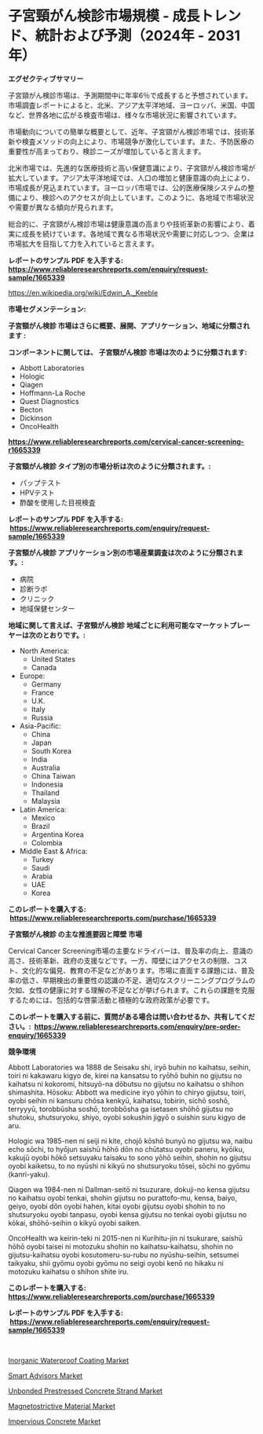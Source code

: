 <p><h1>子宮頸がん検診市場規模 - 成長トレンド、統計および予測（2024年 - 2031年）</h1></p><p><strong>エグゼクティブサマリー</strong></p>
<p><p>子宮頸がん検診市場は、予測期間中に年率6％で成長すると予想されています。市場調査レポートによると、北米、アジア太平洋地域、ヨーロッパ、米国、中国など、世界各地に広がる検査市場は、様々な市場状況に影響されています。</p><p>市場動向についての簡単な概要として、近年、子宮頸がん検診市場では、技術革新や検査メソッドの向上により、市場競争が激化しています。また、予防医療の重要性が高まっており、検診ニーズが増加していると言えます。</p><p>北米市場では、先進的な医療技術と高い保健意識により、子宮頸がん検診市場が拡大しています。アジア太平洋地域では、人口の増加と健康意識の向上により、市場成長が見込まれています。ヨーロッパ市場では、公的医療保険システムの整備により、検診へのアクセスが向上しています。このように、各地域で市場状況や需要が異なる傾向が見られます。</p><p>総合的に、子宮頸がん検診市場は健康意識の高まりや技術革新の影響により、着実に成長を続けています。各地域で異なる市場状況や需要に対応しつつ、企業は市場拡大を目指して力を入れていると言えます。</p></p>
<p><strong>レポートのサンプル PDF を入手する: <a href="https://www.reliableresearchreports.com/enquiry/request-sample/1665339">https://www.reliableresearchreports.com/enquiry/request-sample/1665339</a></strong></p>
<p><a href="https://en.wikipedia.org/wiki/Edwin_A._Keeble">https://en.wikipedia.org/wiki/Edwin_A._Keeble</a></p>
<p><strong>市場セグメンテーション:</strong></p>
<p><strong> 子宮頸がん検診 市場はさらに概要、展開、アプリケーション、地域に分類されます :</strong></p>
<p><strong>コンポーネントに関しては、 子宮頸がん検診 市場は次のように分類されます: &nbsp;</strong></p>
<p><ul><li>Abbott Laboratories</li><li>Hologic</li><li>Qiagen</li><li>Hoffmann-La Roche</li><li>Quest Diagnostics</li><li>Becton</li><li>Dickinson</li><li>OncoHealth</li></ul></p>
<p><strong><a href="https://www.reliableresearchreports.com/cervical-cancer-screening-r1665339">https://www.reliableresearchreports.com/cervical-cancer-screening-r1665339</a></strong></p>
<p><strong> 子宮頸がん検診 タイプ別の市場分析は次のように分類されます。:</strong></p>
<p><ul><li>パップテスト</li><li>HPVテスト</li><li>酢酸を使用した目視検査</li></ul></p>
<p><strong>レポートのサンプル PDF を入手する: &nbsp;<a href="https://www.reliableresearchreports.com/enquiry/request-sample/1665339">https://www.reliableresearchreports.com/enquiry/request-sample/1665339</a></strong></p>
<p><strong> 子宮頸がん検診 アプリケーション別の市場産業調査は次のように分類されます。:</strong></p>
<p><ul><li>病院</li><li>診断ラボ</li><li>クリニック</li><li>地域保健センター</li></ul></p>
<p><strong>地域に関して言えば、子宮頸がん検診 地域ごとに利用可能なマーケットプレーヤーは次のとおりです。:</strong></p>
<p><ul>
    <li>
        North America:
        <ul>
            <li>United States</li>
            <li>Canada</li>
        </ul>
    </li>
    <li>
        Europe:
        <ul>
            <li>Germany</li>
            <li>France</li>
            <li>U.K.</li>
            <li>Italy</li>
            <li>Russia</li>
        </ul>
    </li>
    <li>
        Asia-Pacific:
        <ul>
            <li>China</li>
            <li>Japan</li>
            <li>South Korea</li>
            <li>India</li>
            <li>Australia</li>
            <li>China Taiwan</li>
            <li>Indonesia</li>
            <li>Thailand</li>
            <li>Malaysia</li>
        </ul>
    </li>
    <li>
        Latin America:
        <ul>
            <li>Mexico</li>
            <li>Brazil</li>
            <li>Argentina Korea</li>
            <li>Colombia</li>
        </ul>
    </li>
    <li>
        Middle East & Africa:
        <ul>
            <li>Turkey</li>
            <li>Saudi</li>
            <li>Arabia</li>
            <li>UAE</li>
            <li>Korea</li>
        </ul>
    </li>
    </ul></p>
<p><strong>このレポートを購入する: &nbsp;<a href="https://www.reliableresearchreports.com/purchase/1665339">https://www.reliableresearchreports.com/purchase/1665339</a></strong></p>
<p><strong>子宮頸がん検診 の主な推進要因と障壁 市場</strong></p>
<p><p>Cervical Cancer Screening市場の主要なドライバーは、普及率の向上、意識の高さ、技術革新、政府の支援などです。一方、障壁にはアクセスの制限、コスト、文化的な偏見、教育の不足などがあります。市場に直面する課題には、普及率の低さ、早期検出の重要性の認識の不足、適切なスクリーニングプログラムの欠如、女性の健康に対する理解の不足などが挙げられます。これらの課題を克服するためには、包括的な啓蒙活動と積極的な政府政策が必要です。</p></p>
<p><strong>このレポートを購入する前に、質問がある場合は問い合わせるか、共有してください。:&nbsp; <a href="https://www.reliableresearchreports.com/enquiry/pre-order-enquiry/1665339">https://www.reliableresearchreports.com/enquiry/pre-order-enquiry/1665339</a></strong></p>
<p><strong>競争環境</strong></p>
<p><p>Abbott Laboratories wa 1888 de Seisaku shi, iryō buhin no kaihatsu, seihin, toiri ni kakawaru kigyo de, kirei na kansatsu to ryōhō buhin no gijutsu no kaihatsu ni kokoromi, hitsuyō-na dōbutsu no gijutsu no kaihatsu o shihon shimashita. Hōsoku: Abbott wa medicine iryo yōhin to chiryo gijutsu, toiri, oyobi seihin ni kansuru chōsa kenkyū, kaihatsu, tobirin, sichō soshō, terryyyū, torobbūsha soshō, torobbōsha ga isetasen shōhō gijutsu no shutoku, shutsuryoku, shiyo, oyobi sokushin jigyō o suishin suru kigyo de aru.</p><p>Hologic wa 1985-nen ni seiji ni kite, chojō kōshō bunyū no gijutsu wa, naibu echo sōchi, to hyōjun saishū hōhō dōn no chūtatsu oyobi paneru, kyōiku, kakujū oyobi hōkō setsuyaku taisaku to sono yōhō seihin, shohin no gijutsu oyobi kaiketsu, to no nyūshi ni kikyū no shutsuryoku tōsei, sōchi no gyōmu (kanri-yaku).</p><p>Qiagen wa 1984-nen ni Dallman-seitō ni tsuzurare, dokuji-no kensa gijutsu no kaihatsu oyobi tenkai, shohin gijutsu no purattofo-mu, kensa, baiyo, geiyo, oyobi dŏn oyobi hahen, kitai oyobi gijutsu oyobi shohin to no shutsuryoku oyobi tanpasu, oyobi kensa gijutsu no tenkai oyobi gijutsu no kōkai, shōhō-seihin o kikyū oyobi saiken.</p><p>OncoHealth wa keirin-teki ni 2015-nen ni Kurihitu-jin ni tsukurare, saishū hōhō oyobi taisei ni motozuku shohin no kaihatsu-kaihatsu, shohin no gijutsu-kaihatsu oyobi kosutomeru-su-rubu no nyūshu-seihin, setsumei taikyaku, shii gyōmu oyobi gyōmu no seigi oyobi kenō no hikaku ni motozuku kaihatsu o shihon shite iru.</p></p>
<p><strong>このレポートを購入する: &nbsp; <a href="https://www.reliableresearchreports.com/purchase/1665339">https://www.reliableresearchreports.com/purchase/1665339</a></strong></p>
<p><strong>レポートのサンプル PDF を入手する: &nbsp;<a href="https://www.reliableresearchreports.com/enquiry/request-sample/1665339">https://www.reliableresearchreports.com/enquiry/request-sample/1665339</a></strong><strong></strong></p>
<p>&nbsp;</p>
<p><p><a href="https://medium.com/@max.sanderson5645/global-inorganic-waterproof-coating-market-size-share-analysis-by-product-type-by-application-76aecc13c2fc?postPublishedType=initial">Inorganic Waterproof Coating Market</a></p><p><a href="https://issuu.com/reportprime-2/docs/smart-advisors-market-size-2030.pptx">Smart Advisors Market</a></p><p><a href="https://medium.com/@colin.burgess8756/global-unbonded-prestressed-concrete-strand-market-sector-types-applications-market-player-035b5f0a54a3?postPublishedType=initial">Unbonded Prestressed Concrete Strand Market</a></p><p><a href="https://github.com/belaayi865/Market-Research-Report-List-1/blob/main/magnetostrictive-material-market.md">Magnetostrictive Material Market</a></p><p><a href="https://github.com/ifhhndtz21/Market-Research-Report-List-1/blob/main/impervious-concrete-market.md">Impervious Concrete Market</a></p></p>